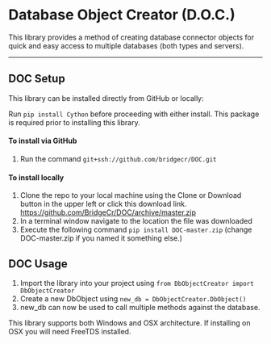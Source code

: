 # Database Object Creator (D.O.C.)
This library provides a method of creating database connector objects for quick and easy access to multiple
databases (both types and servers).

---

## DOC Setup
This library can be installed directly from GitHub or locally:

Run `pip install Cython` before proceeding with either install. This package is required prior to installing this library.

#### To install via GitHub
1. Run the command `git+ssh://github.com/bridgecr/DOC.git`

#### To install locally
1. Clone the repo to your local machine using the Clone or Download button in the upper left
or click this download link. https://github.com/BridgeCr/DOC/archive/master.zip
2. In a terminal window navigate to the location the file was downloaded
3. Execute the following command `pip install DOC-master.zip` (change DOC-master.zip if you named it something else.)

## DOC Usage
1. Import the library into your project using `from DbObjectCreator import DbObjectCreator`
2. Create a new DbObject using `new_db = DbObjectCreator.DbObject()`
3. new_db can now be used to call multiple methods against the database.


This library supports both Windows and OSX architecture. If installing on OSX you will need FreeTDS installed.
